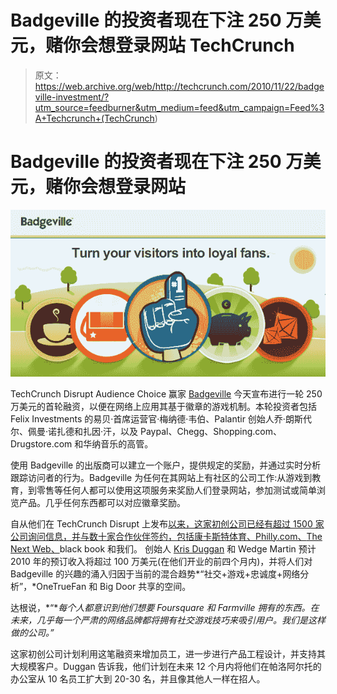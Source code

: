 # Badgeville 的投资者现在下注 250 万美元，赌你会想登录网站 TechCrunch

> 原文：<https://web.archive.org/web/http://techcrunch.com/2010/11/22/badgeville-investment/?utm_source=feedburner&utm_medium=feed&utm_campaign=Feed%3A+Techcrunch+(TechCrunch>)

# Badgeville 的投资者现在下注 250 万美元，赌你会想登录网站

![](img/fe9214b5e52b1202e7958245bdbd9347.png)

TechCrunch Disrupt Audience Choice 赢家 [Badgeville](https://web.archive.org/web/20230202215135/http://badgeville.com/) 今天宣布进行一轮 250 万美元的首轮融资，以便在网络上应用其基于徽章的游戏机制。本轮投资者包括 Felix Investments 的易贝·首席运营官·梅纳德·韦伯、Palantir 创始人乔·朗斯代尔、佩曼·诺扎德和扎因·汗，以及 Paypal、Chegg、Shopping.com、Drugstore.com 和华纳音乐的高管。

使用 Badgeville 的出版商可以建立一个账户，提供规定的奖励，并通过实时分析跟踪访问者的行为。Badgeville 为任何在其网站上有社区的公司工作:从游戏到教育，到零售等任何人都可以使用这项服务来奖励人们登录网站，参加测试或简单浏览产品。几乎任何东西都可以对应徽章奖励。

自从他们在 TechCrunch Disrupt 上发布[以来，这家初创公司已经有超过 1500 家公司询问信息，并与数十家合作伙伴签约，包括康卡斯特体育、Philly.com、](https://web.archive.org/web/20230202215135/https://techcrunch.com/2010/09/27/badgeville/)[The Next Web、](https://web.archive.org/web/20230202215135/http://thenextweb.com/)black book 和我们。 创始人 [Kris Duggan](https://web.archive.org/web/20230202215135/http://www.crunchbase.com/person/kris-duggan) 和 Wedge Martin 预计 2010 年的预订收入将超过 100 万美元(在他们开业的前四个月内)，并将人们对 Badgeville 的兴趣的涌入归因于当前的混合趋势*“社交+游戏+忠诚度+网络分析”，*OneTrueFan 和 Big Door 共享的空间。

达根说，*“**每个人都意识到他们想要 Foursquare 和 Farmville 拥有的东西。在未来，几乎每一个严肃的网络品牌都将拥有社交游戏技巧来吸引用户。我们是这样做的公司。”*

这家初创公司计划利用这笔融资来增加员工，进一步进行产品工程设计，并支持其大规模客户。Duggan 告诉我，他们计划在未来 12 个月内将他们在帕洛阿尔托的办公室从 10 名员工扩大到 20-30 名，并且像其他人一样在招人。